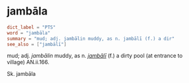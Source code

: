 # jambāla

``` toml
dict_label = "PTS"
word = "jambāla"
summary = "mud; adj. jambālin muddy, as n. jambālī (f.) a dir"
see_also = ["jambālī"]
```

mud; adj. *jambālin* muddy, as n. *[jambālī](jambālī.md)* (f.) a dirty pool (at entrance to village) AN.ii.166.

Sk. jambāla

